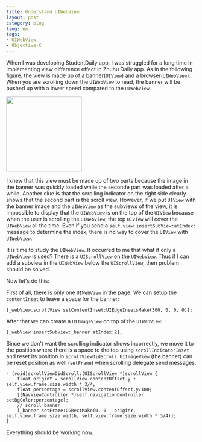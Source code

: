 ```yaml
---
title: Understand UIWebView
layout: post
category: blog
lang: en
tags:
- UIWebView
- Objective-C
---
```


When I was developing StudentDaily app, I was struggled for a long time in implementing view difference effect in Zhuhu Daily app. As in the following figure, the view is made up of a banner(`UIView`) and a browser(`UIWebView`). When you are scrolling down the `UIWebView` to read, the banner will be pushed up with a lower speed compared to the `UIWebView`.

<img src="/media/blog/1.jpeg" style="width:200px" />

I knew that this view must be made up of two parts because the image in the banner was quickly loaded while the seconde part was loaded after a while. Another clue is that the scrolling indicator on the right side clearly shows that the second part is the scroll view. However, if we put `UIView` with the banner image and the `UIWebView` as the subviews of the view, it is impossible to display that the `UIWebView` is on the top of the `UIView` because when the user is scrolling the `UIWebView`, the top `UIView` will cover the `UIWebView` all the time. Even if you send a `self.view insertSubView:atIndex:` message to determine the index, there is no way to cover the `UIView` with `UIWebView`.

It is time to study the `UIWebView`. It occurred to me that what if only a `UIWebView` is used? There is a `UIScrollView` on the `UIWebView`. Thus if I can add a subview in the `UIWebView` below the `UIScrollView`, then problem should be solved.

Now let's do this:

First of all, there is only one `UIWebView` in the page. We can setup the `contentInset` to leave a space for the banner:

	[_webView.scrollView setContentInset:UIEdgeInsetsMake(300, 0, 0, 0)];

After that we can create a `UIImageView` on top of the `UIWebView`:

	[_webView insertSubview:_banner atIndex:2];
	
Since we don't want the scrolling indicator shows incorrectly, we move it to the position where there is a space to the top using `scrollIndicatorInset` and reset its position in `scrollViewDidScroll`. `UIImageView` (the banner) can be reset position as well (`setFrame`) when scrolling delegate send messages.

```
- (void)scrollViewDidScroll:(UIScrollView *)scrollView {
	float originY = scrollView.contentOffset.y + self.view.frame.size.width * 3/4;
	float percentage = scrollView.contentOffset.y/100;
	[(NavViewController *)self.navigationController setBgColor:percentage];
	// scroll banner
	[_banner setFrame:CGRectMake(0, 0 - originY, self.view.frame.size.width, self.view.frame.size.width * 3/4)];
}
```

Everything should be working now.